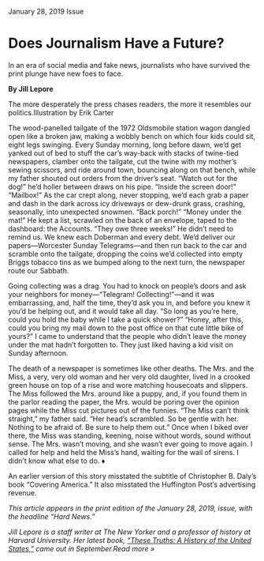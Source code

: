January 28, 2019 Issue
<h1>Does Journalism Have a Future?</h1>
<p>In an era of social media and fake news, journalists who have survived the print plunge have new foes to face.</p>
<p><b>By Jill Lepore</b></p> 

The more desperately the press chases readers, the more it resembles our politics.Illustration by Erik Carter

The wood-panelled tailgate of the 1972 Oldsmobile station wagon dangled open like a broken jaw, making a wobbly bench on which four kids could sit, eight legs swinging. Every Sunday morning, long before dawn, we’d get yanked out of bed to stuff the car’s way-back with stacks of twine-tied newspapers, clamber onto the tailgate, cut the twine with my mother’s sewing scissors, and ride around town, bouncing along on that bench, while my father shouted out orders from the driver’s seat. “Watch out for the dog!” he’d holler between draws on his pipe. “Inside the screen door!” “Mailbox!” As the car crept along, never stopping, we’d each grab a paper and dash in the dark across icy driveways or dew-drunk grass, crashing, seasonally, into unexpected snowmen. “Back porch!” “Money under the mat!” He kept a list, scrawled on the back of an envelope, taped to the dashboard: the Accounts. “They owe three weeks!” He didn’t need to remind us. We knew each Doberman and every debt. We’d deliver our papers—Worcester Sunday Telegrams—and then run back to the car and scramble onto the tailgate, dropping the coins we’d collected into empty Briggs tobacco tins as we bumped along to the next turn, the newspaper route our Sabbath.
<p>Going collecting was a drag. You had to knock on people’s doors and ask your neighbors for money—“Telegram! Collecting!”—and it was embarrassing, and, half the time, they’d ask you in, and before you knew it you’d be helping out, and it would take all day. “So long as you’re here, could you hold the baby while I take a quick shower?” “Honey, after this, could you bring my mail down to the post office on that cute little bike of yours?” I came to understand that the people who didn’t leave the money under the mat hadn’t forgotten to. They just liked having a kid visit on Sunday afternoon.</p>

<p>The death of a newspaper is sometimes like other deaths. The Mrs. and the Miss, a very, very old woman and her very old daughter, lived in a crooked green house on top of a rise and wore matching housecoats and slippers. The Miss followed the Mrs. around like a puppy, and, if you found them in the parlor reading the paper, the Mrs. would be poring over the opinion pages while the Miss cut pictures out of the funnies. “The Miss can’t think straight,” my father said. “Her head’s scrambled. So be gentle with her. Nothing to be afraid of. Be sure to help them out.” Once when I biked over there, the Miss was standing, keening, noise without words, sound without sense. The Mrs. wasn’t moving, and she wasn’t ever going to move again. I called for help and held the Miss’s hand, waiting for the wail of sirens. I didn’t know what else to do. ♦</p>

An earlier version of this story misstated the subtitle of Christopher B. Daly’s book “Covering America.” It also misstated the Huffington Post’s advertising revenue.

<p><i>This article appears in the print edition of the January 28, 2019, issue, with the headline “Hard News.”</i></p>

<p><i>Jill Lepore is a staff writer at The New Yorker and a professor of history at Harvard University. Her latest book, <u>“These Truths: A History of the United States,”</u> came out in September.Read more »</i></p>
</body>
</html>
